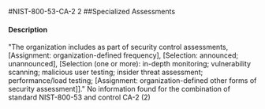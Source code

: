 #NIST-800-53-CA-2 2
##Specialized Assessments
#### Description
"The organization includes as part of security control assessments, [Assignment: organization-defined frequency], [Selection: announced; unannounced], [Selection (one or more): in-depth monitoring; vulnerability scanning; malicious user testing; insider threat assessment; performance/load testing; [Assignment: organization-defined other forms of security assessment]]."
No information found for the combination of standard NIST-800-53 and control CA-2 (2)
